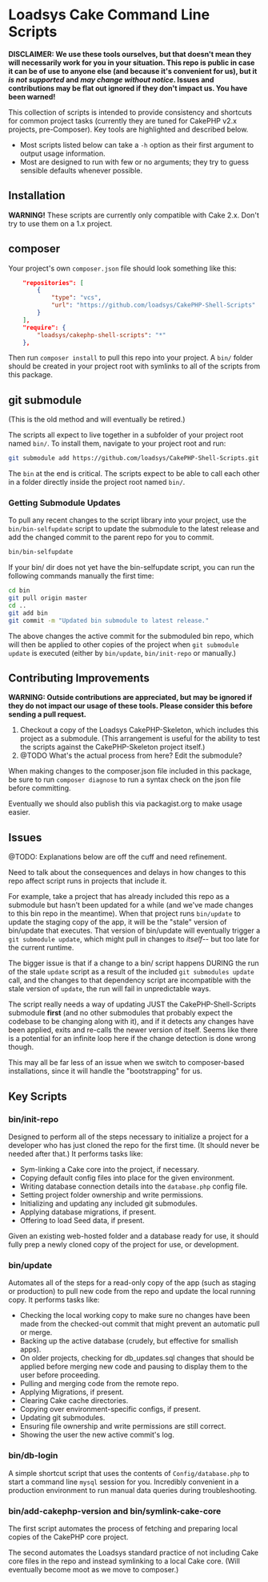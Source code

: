 # Loadsys Cake Command Line Scripts #

**DISCLAIMER: We use these tools ourselves, but that doesn't mean they will necessarily work for you in your situation. This repo is public in case it can be of use to anyone else (and because it's convenient for us), but it _is not supported_ and _may change without notice_. Issues and contributions may be flat out ignored if they don't impact us. You have been warned!**

This collection of scripts is intended to provide consistency and shortcuts for common project tasks (currently they are tuned for CakePHP v2.x projects, pre-Composer). Key tools are highlighted and described below.

* Most scripts listed below can take a `-h` option as their first argument to output usage information.
* Most are designed to run with few or no arguments; they try to guess sensible defaults whenever possible.


## Installation ##

**WARNING!** These scripts are currently only compatible with Cake 2.x. Don't try to use them on a 1.x project.

## composer ##

Your project's own `composer.json` file should look something like this:

```json
    "repositories": [
        {
        	"type": "vcs",
        	"url": "https://github.com/loadsys/CakePHP-Shell-Scripts"
        }
    ],
    "require": {
		"loadsys/cakephp-shell-scripts": "*"
    },
```
Then run `composer install` to pull this repo into your project. A `bin/` folder should be created in your project root with symlinks to all of the scripts from this package.

## git submodule ##

(This is the old method and will eventually be retired.)

The scripts all expect to live together in a subfolder of your project root named `bin/`. To install them, navigate to your project root and run:

```bash
git submodule add https://github.com/loadsys/CakePHP-Shell-Scripts.git bin
```
The `bin` at the end is critical. The scripts expect to be able to call each other in a folder directly inside the project root named `bin/`.


### Getting Submodule Updates ###

To pull any recent changes to the script library into your project, use the `bin/bin-selfupdate` script to update the submodule to the latest release and add the changed commit to the parent repo for you to commit.

```bash
bin/bin-selfupdate
```

If your bin/ dir does not yet have the bin-selfupdate script, you can run the following commands manually the first time:

```bash
cd bin
git pull origin master
cd ..
git add bin
git commit -m "Updated bin submodule to latest release."
```

The above changes the active commit for the submoduled bin repo, which will then be applied to other copies of the project when `git submodule update` is executed (either by `bin/update`, `bin/init-repo` or manually.)


## Contributing Improvements ##

**WARNING: Outside contributions are appreciated, but may be ignored if they do not impact our usage of these tools. Please consider this before sending a pull request.**

1. Checkout a copy of the Loadsys CakePHP-Skeleton, which includes this project as a submodule. (This arrangement is useful for the ability to test the scripts  against the CakePHP-Skeleton project itself.)
2. @TODO What's the actual process from here? Edit the submodule?


When making changes to the composer.json file included in this package, be sure to run `composer diagnose` to run a syntax check on the json file before committing.

Eventually we should also publish this via packagist.org to make usage easier.


## Issues ##

@TODO: Explanations below are off the cuff and need refinement.

Need to talk about the consequences and delays in how changes to this repo affect script runs in projects that include it.

For example, take a project that has already included this repo as a submodule but hasn't been updated for a while (and we've made changes to this bin repo in the meantime). When that project runs `bin/update` to update the staging copy of the app, it will be the "stale" version of bin/update that executes. That version of bin/update will eventually trigger a `git submodule update`, which might pull in changes to _itself_-- but too late for the current runtime. 

The bigger issue is that if a change to a bin/ script happens DURING the run of the stale `update` script as a result of the included `git submodules update` call, and the changes to that dependency script are incompatible with the stale version of `update`, the run will fail in unpredictable ways.

The script really needs a way of updating JUST the CakePHP-Shell-Scripts submodule **first** (and no other submodules that probably expect the codebase to be changing along with it), and if it detects any changes have been applied, exits and re-calls the newer version of itself. Seems like there is a potential for an infinite loop here if the change detection is done wrong though.

This may all be far less of an issue when we switch to composer-based installations, since it will handle the "bootstrapping" for us.


## Key Scripts ##

### bin/init-repo ###

Designed to perform all of the steps necessary to initialize a project for a developer who has just cloned the repo for the first time. (It should never be needed after that.) It performs tasks like: 

* Sym-linking a Cake core into the project, if necessary.
* Copying default config files into place for the given environment.
* Writing database connection details into the `database.php` config file.
* Setting project folder ownership and write permissions.
* Initializing and updating any included git submodules.
* Applying database migrations, if present.
* Offering to load Seed data, if present.

Given an existing web-hosted folder and a database ready for use, it should fully prep a newly cloned copy of the project for use, or development.


### bin/update ###

Automates all of the steps for a read-only copy of the app (such as staging or production) to pull new code from the repo and update the local running copy. It performs tasks like:

* Checking the local working copy to make sure no changes have been made from the checked-out commit that might prevent an automatic pull or merge.
* Backing up the active database (crudely, but effective for smallish apps).
* On older projects, checking for db_updates.sql changes that should be applied before merging new code and pausing to display them to the user before proceeding.
* Pulling and merging code from the remote repo.
* Applying Migrations, if present.
* Clearing Cake cache directories.
* Copying over environment-specific configs, if present.
* Updating git submodules.
* Ensuring file ownership and write permissions are still correct.
* Showing the user the new active commit's log.


### bin/db-login ###
A simple shortcut script that uses the contents of `Config/database.php` to start a command line `mysql` session for you. Incredibly convenient in a production environment to run manual data queries during troubleshooting.


### bin/add-cakephp-version and bin/symlink-cake-core ###
The first script automates the process of fetching and preparing local copies of the CakePHP core project.

The second automates the Loadsys standard practice of not including Cake core files in the repo and instead symlinking to a local Cake core. (Will eventually become moot as we move to composer.)

